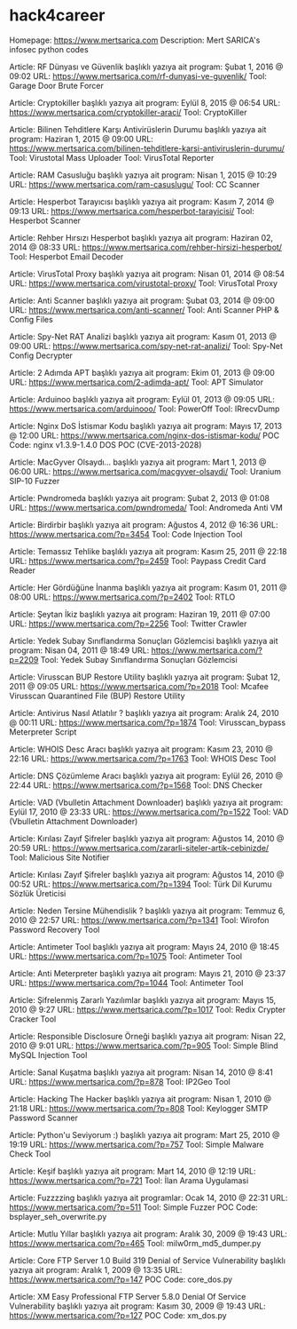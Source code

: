 # hack4career
Homepage: https://www.mertsarica.com
Description: Mert SARICA's infosec python codes

Article: RF Dünyası ve Güvenlik başlıklı yazıya ait program: Şubat 1, 2016 @ 09:02
URL: https://www.mertsarica.com/rf-dunyasi-ve-guvenlik/
Tool: Garage Door Brute Forcer

Article: Cryptokiller başlıklı yazıya ait program: Eylül 8, 2015 @ 06:54
URL: https://www.mertsarica.com/cryptokiller-araci/
Tool: CryptoKiller

Article: Bilinen Tehditlere Karşı Antivirüslerin Durumu başlıklı yazıya ait program: Haziran 1, 2015 @ 09:00
URL: https://www.mertsarica.com/bilinen-tehditlere-karsi-antiviruslerin-durumu/
Tool: Virustotal Mass Uploader
Tool: VirusTotal Reporter

Article: RAM Casusluğu başlıklı yazıya ait program: Nisan 1, 2015 @ 10:29
URL: https://www.mertsarica.com/ram-casuslugu/
Tool: CC Scanner

Article: Hesperbot Tarayıcısı başlıklı yazıya ait program: Kasım 7, 2014 @ 09:13
URL: https://www.mertsarica.com/hesperbot-tarayicisi/
Tool: Hesperbot Scanner

Article: Rehber Hırsızı Hesperbot başlıklı yazıya ait program: Haziran 02, 2014 @ 08:33
URL: https://www.mertsarica.com/rehber-hirsizi-hesperbot/
Tool: Hesperbot Email Decoder

Article: VirusTotal Proxy başlıklı yazıya ait program: Nisan 01, 2014 @ 08:54
URL: https://www.mertsarica.com/virustotal-proxy/
Tool: VirusTotal Proxy

Article: Anti Scanner başlıklı yazıya ait program: Şubat 03, 2014 @ 09:00
URL: https://www.mertsarica.com/anti-scanner/
Tool: Anti Scanner PHP & Config Files

Article: Spy-Net RAT Analizi başlıklı yazıya ait program: Kasım 01, 2013 @ 09:00
URL: https://www.mertsarica.com/spy-net-rat-analizi/
Tool: Spy-Net Config Decrypter

Article: 2 Adımda APT başlıklı yazıya ait program: Ekim 01, 2013 @ 09:00
URL: https://www.mertsarica.com/2-adimda-apt/
Tool: APT Simulator

Article: Arduinoo başlıklı yazıya ait program: Eylül 01, 2013 @ 09:05
URL: https://www.mertsarica.com/arduinooo/
Tool: PowerOff
Tool: IRrecvDump

Article: Nginx DoS İstismar Kodu başlıklı yazıya ait program: Mayıs 17, 2013 @ 12:00
URL: https://www.mertsarica.com/nginx-dos-istismar-kodu/
POC Code: nginx v1.3.9-1.4.0 DOS POC (CVE-2013-2028)

Article: MacGyver Olsaydı... başlıklı yazıya ait program: Mart 1, 2013 @ 06:00
URL: https://www.mertsarica.com/macgyver-olsaydi/
Tool: Uranium SIP-10 Fuzzer

Article: Pwndromeda başlıklı yazıya ait program: Şubat 2, 2013 @ 01:08
URL: https://www.mertsarica.com/pwndromeda/
Tool: Andromeda Anti VM

Article: Birdirbir başlıklı yazıya ait program: Ağustos 4, 2012 @ 16:36
URL: https://www.mertsarica.com/?p=3454
Tool: Code Injection Tool

Article: Temassız Tehlike başlıklı yazıya ait program: Kasım 25, 2011 @ 22:18
URL: https://www.mertsarica.com/?p=2459
Tool: Paypass Credit Card Reader

Article: Her Gördüğüne İnanma başlıklı yazıya ait program: Kasım 01, 2011 @ 08:00
URL: https://www.mertsarica.com/?p=2402
Tool: RTLO

Article: Şeytan İkiz başlıklı yazıya ait program: Haziran 19, 2011 @ 07:00
URL: https://www.mertsarica.com/?p=2256
Tool: Twitter Crawler

Article: Yedek Subay Sınıflandırma Sonuçları Gözlemcisi başlıklı yazıya ait program: Nisan 04, 2011 @ 18:49
URL: https://www.mertsarica.com/?p=2209
Tool: Yedek Subay Sınıflandırma Sonuçları Gözlemcisi

Article: Virusscan BUP Restore Utility başlıklı yazıya ait program: Şubat 12, 2011 @ 09:05
URL: https://www.mertsarica.com/?p=2018
Tool: Mcafee Virusscan Quarantined File (BUP) Restore Utility

Article: Antivirus Nasıl Atlatılır ? başlıklı yazıya ait program: Aralık 24, 2010 @ 00:11
URL: https://www.mertsarica.com/?p=1874
Tool: Virusscan_bypass Meterpreter Script

Article: WHOIS Desc Aracı başlıklı yazıya ait program: Kasım 23, 2010 @ 22:16
URL: https://www.mertsarica.com/?p=1763
Tool: WHOIS Desc Tool

Article: DNS Çözümleme Aracı başlıklı yazıya ait program: Eylül 26, 2010 @ 22:44
URL: https://www.mertsarica.com/?p=1568
Tool: DNS Checker

Article: VAD (Vbulletin Attachment Downloader) başlıklı yazıya ait program: Eylül 17, 2010 @ 23:33
URL: https://www.mertsarica.com/?p=1522
Tool: VAD (Vbulletin Attachment Downloader)

Article: Kırılası Zayıf Şifreler başlıklı yazıya ait program: Ağustos 14, 2010 @ 20:59
URL: https://www.mertsarica.com/zararli-siteler-artik-cebinizde/
Tool: Malicious Site Notifier 

Article: Kırılası Zayıf Şifreler başlıklı yazıya ait program: Ağustos 14, 2010 @ 00:52
URL: https://www.mertsarica.com/?p=1394
Tool: Türk Dil Kurumu Sözlük Üreticisi

Article: Neden Tersine Mühendislik ? başlıklı yazıya ait program: Temmuz 6, 2010 @ 22:57
URL: https://www.mertsarica.com/?p=1341
Tool: Wirofon Password Recovery Tool

Article: Antimeter Tool başlıklı yazıya ait program: Mayıs 24, 2010 @ 18:45
URL: https://www.mertsarica.com/?p=1075
Tool: Antimeter Tool

Article: Anti Meterpreter başlıklı yazıya ait program: Mayıs 21, 2010 @ 23:37
URL: https://www.mertsarica.com/?p=1044
Tool: Antimeter Tool

Article: Şifrelenmiş Zararlı Yazılımlar başlıklı yazıya ait program: Mayıs 15, 2010 @ 9:27
URL: https://www.mertsarica.com/?p=1017
Tool: Redix Crypter Cracker Tool

Article: Responsible Disclosure Örneği başlıklı yazıya ait program: Nisan 22, 2010 @ 9:01
URL: https://www.mertsarica.com/?p=905
Tool: Simple Blind MySQL Injection Tool

Article: Sanal Kuşatma başlıklı yazıya ait program: Nisan 14, 2010 @ 8:41
URL: https://www.mertsarica.com/?p=878
Tool: IP2Geo Tool

Article: Hacking The Hacker başlıklı yazıya ait program: Nisan 1, 2010 @ 21:18
URL: https://www.mertsarica.com/?p=808
Tool: Keylogger SMTP Password Scanner

Article: Python'u Seviyorum :) başlıklı yazıya ait program: Mart 25, 2010 @ 19:19
URL: https://www.mertsarica.com/?p=757
Tool: Simple Malware Check Tool

Article: Keşif başlıklı yazıya ait program: Mart 14, 2010 @ 12:19
URL: https://www.mertsarica.com/?p=721
Tool: İlan Arama Uygulamasi

Article: Fuzzzzing başlıklı yazıya ait programlar: Ocak 14, 2010 @ 22:31
URL: https://www.mertsarica.com/?p=511
Tool: Simple Fuzzer
POC Code: bsplayer_seh_overwrite.py

Article: Mutlu Yıllar başlıklı yazıya ait program: Aralık 30, 2009 @ 19:43
URL: https://www.mertsarica.com/?p=465
Tool: milw0rm_md5_dumper.py

Article: Core FTP Server 1.0 Build 319 Denial of Service Vulnerability başlıklı yazıya ait program: Aralık 1, 2009 @ 13:35
URL: https://www.mertsarica.com/?p=147
POC Code: core_dos.py

Article: XM Easy Professional FTP Server 5.8.0 Denial Of Service Vulnerability başlıklı yazıya ait program: Kasım 30, 2009 @
19:43
URL: https://www.mertsarica.com/?p=127
POC Code: xm_dos.py
